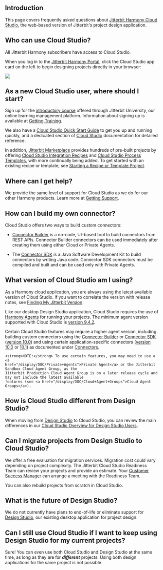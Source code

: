[//]: # (Cloud Studio FAQ)

## Introduction

This page covers frequently asked questions about [Jitterbit Harmony Cloud Studio](https://success.jitterbit.com/display/CS/Cloud+Studio), the
web-based version of Jitterbit's project design application.


## Who can use Cloud Studio?

All Jitterbit Harmony subscribers have access to Cloud Studio.

When you log in to the [Jitterbit Harmony Portal](https://success.jitterbit.com/display/DOC/Jitterbit+Harmony+Portal), click the Cloud Studio app
card on the left to begin designing projects directly in your browser:

![](https://docs-source.jitterbit.com/hp/landing/cards_cloud-studio_with-header.png)


## As a new Cloud Studio user, where should I start?

Sign up for the [introductory course](https://success.jitterbit.com/display/DOC/Getting+Training#GettingTraining-cloud-studio) offered through
Jitterbit University, our online learning management platform. Information about signing up is available at [Getting
Training](https://success.jitterbit.com/display/DOC/Getting+Training).

We also have a [Cloud Studio Quick Start Guide](https://success.jitterbit.com/display/CS/Cloud+Studio+Quick+Start+Guide) to get you up and
running quickly, and a dedicated section of [Cloud Studio](https://success.jitterbit.com/display/CS/Cloud+Studio) documentation for detailed
reference.

In addition, [Jitterbit Marketplace](https://success.jitterbit.com/display/DOC/Marketplace) provides hundreds of pre-built projects by offering
[Cloud Studio Integration Recipes](https://success.jitterbit.com/display/CS/Cloud+Studio+Integration+Recipes) and [Cloud Studio Process
Templates](https://success.jitterbit.com/display/CS/Cloud+Studio+Process+Templates), with more continually being added. To get started with an
existing recipe or template, see [Starting a Recipe or Template
Project](https://success.jitterbit.com/display/DOC/Starting+a+Recipe+or+Template+Project).


## Where can I get help?

We provide the same level of support for Cloud Studio as we do for our other Harmony products. Learn more at
[Getting Support](https://success.jitterbit.com/display/DOC/Getting+Support).


## How can I build my own connector?

Cloud Studio offers two ways to build custom connectors:

-   [Connector Builder](https://success.jitterbit.com/display/CS/Connector+Builder) is a no-code, UI-based tool to build connectors from REST
    APIs. Connector Builder connectors can be used immediately after creating them using either Cloud or Private
    Agents.

-   The [Connector SDK](https://developer.jitterbit.com/connector-sdk/) is a Java Software Development Kit to build
    connectors by writing Java code. Connector SDK connectors must be compiled and built and can be used only with
    Private Agents.


## What version of Cloud Studio am I using?

As a Harmony cloud application, you are always using the latest available version of Cloud Studio. If you want to
correlate the version with release notes, see [Finding My Jitterbit
Version](https://success.jitterbit.com/display/DOC/Finding+My+Jitterbit+Version).

Like our desktop Design Studio application, Cloud Studio requires the use of [Harmony Agents](https://success.jitterbit.com/display/DOC/Agent)
for running your projects. The minimum agent version supported with Cloud Studio is [version
9.4.2](https://success.jitterbit.com/display/DOC/9.4).

Certain Cloud Studio features may require a higher agent version, including building custom connectors using the
[Connector Builder](https://success.jitterbit.com/display/CS/Connector+Builder) or [Connector
SDK](https://developer.jitterbit.com/connector-sdk/) ([version 10.0](https://success.jitterbit.com/display/DOC/10.0)) and using certain
application-specific connectors ([version 10.0](https://success.jitterbit.com/display/DOC/10.0) or [10.1](https://success.jitterbit.com/display/DOC/10.1)) as documented under
[Connectors](https://success.jitterbit.com/display/CS/Connectors).

<div class="confluence-information-macro confluence-information-macro-information conf-macro output-block" data-hasbody="true" data-macro-name="info">
  <span class="aui-icon aui-icon-small aui-iconfont-info confluence-information-macro-icon"> </span>
  <div class="confluence-information-macro-body">

    <strong>NOTE:</strong> To use certain features, you may need to use a <a
    href="/display/DOC/Private+Agents">Private Agent</a> or the Jitterbit Sandbox Cloud Agent Group, as the
    Jitterbit Production Cloud Agent Group is on a later release cycle and may not include the latest available
    features (see <a href="/display/DOC/Cloud+Agent+Groups">Cloud Agent Groups</a>).

  </div>
</div>


## How is Cloud Studio different from Design Studio?

When moving from [Design Studio](https://success.jitterbit.com/display/DOC/Design+Studio) to Cloud Studio, you can review the main differences in
our [Cloud Studio Overview for Design Studio Users](https://success.jitterbit.com/display/CS/Cloud+Studio+Overview+for+Design+Studio+Users).


## Can I migrate projects from Design Studio to Cloud Studio?

We offer a free evaluation for migration services. Migration cost could vary depending on project complexity. The
Jitterbit Cloud Studio Readiness Team can review your projects and provide an estimate. Your [Customer Success
Manager](mailto:success@jitterbit.com) can arrange a meeting with the Readiness Team.

You can also rebuild projects from scratch in Cloud Studio.


## What is the future of Design Studio?

We do not currently have plans to end-of-life or eliminate support for [Design Studio](https://success.jitterbit.com/display/DOC/Design+Studio),
our existing desktop application for project design.


## Can I still use Cloud Studio if I want to keep using Design Studio for my current projects?

Sure! You can even use both Cloud Studio and Design Studio at the same time, as long as they are for ***different***
projects. Using both design applications for the same project is not possible.

